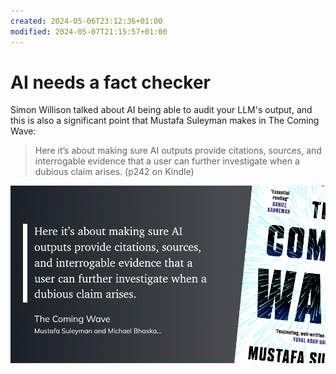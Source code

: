 ```yaml
---
created: 2024-05-06T23:12:36+01:00
modified: 2024-05-07T21:15:57+01:00
---
```


# AI needs a fact checker

Simon Willison talked about AI being able to audit your LLM's output, and this is also a significant point that Mustafa Suleyman makes in The Coming Wave: 

> Here it’s about making sure AI outputs provide citations, sources, and interrogable evidence that a user can further investigate when a dubious claim arises. (p242 on Kindle)

![Image](./e42f37912c22b19cbd6f750902e9111b.png)
